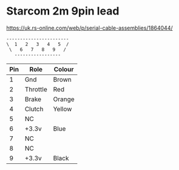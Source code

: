 # Starcom 2m 9pin lead

https://uk.rs-online.com/web/p/serial-cable-assemblies/1864044/

    -----------------------
    \  1   2   3   4   5  /
     \   6   7   8   9   /
       -----------------

| Pin | Role      | Colour
| --- | --------- | ------
| 1   | Gnd       | Brown
| 2   | Throttle  | Red
| 3   | Brake     | Orange
| 4   | Clutch    | Yellow
| 5   | NC        |
| 6   | +3.3v     | Blue
| 7   | NC        |
| 8   | NC        |
| 9   | +3.3v     | Black